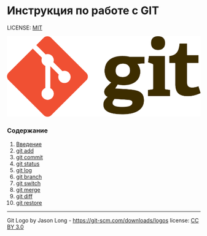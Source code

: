 # Инструкция по работе с GIT

LICENSE: [MIT](./license.md)

![GIT logo](./assets/Git-Logo-2Color.png)

### Содержание

1. [Введение](./intro.md)
2. [git add](./add.md)
3. [git commit](./commit.md)
4. [git status](./status.md)
5. [git log](./log.md)
6. [git branch](./branch.md)
7. [git switch](./switch.md)
8. [git merge](./merge.md)
9. [git diff](./diff.md)
10. [git restore](./restore.md)

---

Git Logo by Jason Long - https://git-scm.com/downloads/logos
license: [CC BY 3.0](https://creativecommons.org/licenses/by/3.0/)
